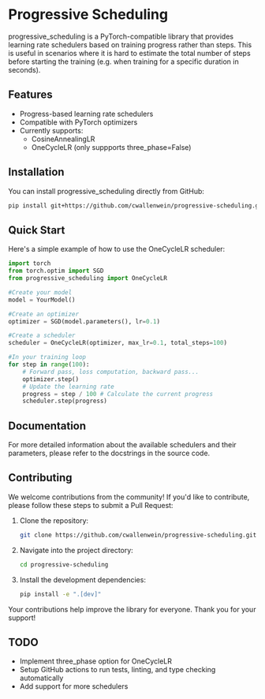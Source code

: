 # Progressive Scheduling

progressive_scheduling is a PyTorch-compatible library that provides learning rate schedulers based on training progress rather than steps. This is useful in scenarios where it is hard to estimate the total number of steps before starting the training (e.g. when training for a specific duration in seconds).

## Features

- Progress-based learning rate schedulers
- Compatible with PyTorch optimizers
- Currently supports:
  - CosineAnnealingLR
  - OneCycleLR (only suppports three_phase=False)

## Installation

You can install progressive_scheduling directly from GitHub:
```bash
pip install git+https://github.com/cwallenwein/progressive-scheduling.git
```

## Quick Start

Here's a simple example of how to use the OneCycleLR scheduler:
```python
import torch
from torch.optim import SGD
from progressive_scheduling import OneCycleLR

#Create your model
model = YourModel()

#Create an optimizer
optimizer = SGD(model.parameters(), lr=0.1)

#Create a scheduler
scheduler = OneCycleLR(optimizer, max_lr=0.1, total_steps=100)

#In your training loop
for step in range(100):
    # Forward pass, loss computation, backward pass...
    optimizer.step()
    # Update the learning rate
    progress = step / 100 # Calculate the current progress
    scheduler.step(progress)
```

## Documentation

For more detailed information about the available schedulers and their parameters, please refer to the docstrings in the source code.

## Contributing

We welcome contributions from the community! If you'd like to contribute, please follow these steps to submit a Pull Request:

1. Clone the repository:
   ```bash
   git clone https://github.com/cwallenwein/progressive-scheduling.git
   ```
2. Navigate into the project directory:
   ```bash
   cd progressive-scheduling
   ```
3. Install the development dependencies:
   ```bash
   pip install -e ".[dev]"
   ```

Your contributions help improve the library for everyone. Thank you for your support!

## TODO

- Implement three_phase option for OneCycleLR
- Setup GitHub actions to run tests, linting, and type checking automatically
- Add support for more schedulers


<!---  
All schedulers

lr_scheduler.LambdaLR
lr_scheduler.MultiplicativeLR
lr_scheduler.StepLR
lr_scheduler.MultiStepLR
lr_scheduler.ConstantLR
lr_scheduler.LinearLR
lr_scheduler.ExponentialLR
lr_scheduler.PolynomialLR
lr_scheduler.CosineAnnealingLR
lr_scheduler.ChainedScheduler
lr_scheduler.SequentialLR
lr_scheduler.ReduceLROnPlateau
lr_scheduler.CyclicLR
lr_scheduler.OneCycleLR
lr_scheduler.CosineAnnealingWarmRestarts

--->
